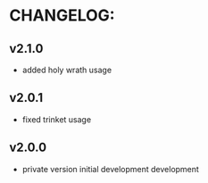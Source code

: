 # CHANGELOG:
## v2.1.0
- added holy wrath usage
## v2.0.1
- fixed trinket usage
## v2.0.0
- private version initial development development
